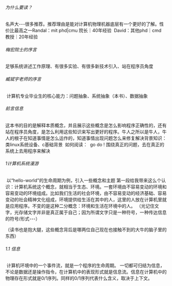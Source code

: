 ###### 为什么要读？

​		名声大---很多推荐。推荐理由是能对计算机物理机器底层有一个更好的了解。性价比最高之一
​		Randal：mit phd|cmu 院长｜40年经验
​		David：其他phd｜cmd 教授｜20年经验

###### 梅宏院士的序言		

​		足够系统讲述工作原理、有很多实验、有很多新技术引入、站在程序员角度

###### 臧斌宇老师的序言

​		计算机专业毕业生的核心能力：问题抽象、系统抽象（本书）、数据抽象

###### 前言信息

​		这本书的目的是解释本质概念，并且展示这些概念是怎么影响程序正确性的，还有站在程序员角度，是怎么利用这些知识来写出更好的程序。
​		牛人之所以是牛人，牛人的根子在知道事情是怎么运作的，知道事情出现问题怎么来修复解决
​		背景知识：类linux系统设备、c基础背景
​		如何阅读：
​				go do ! 围绕真正的问题，去在真正的系统上去用程序来解决



###### 1计算机系统漫游

​		以“hello-world”的生命周期为例，引入一些概念和主题
​		第一段给我带来这么个认识：计算机系统这个概念，就相当于生态、环境。一套环境由不容易变动的环境和容易变动的环境组成。比如我们生活的社会环境，由不容易变动的经济基础、容易变动的社会精神文化组成，环境提供给生活在其中的人，这里的人放在计算机里就是应用程序。不变的是这种二分概念：环境和生活在环境中的人。
（光记住文字，光存储文字并非是真正属于自己；因为所谓文字只是一种符号，一种传达信息的符号/形式---）

（读书也是抱大腿，这些概念背后是哪两位自己现在也接触不到的大牛的脑子里的东西）

###### 1.1 信息

​		计算机环境中的一个事件流，就是一个程序的生命周期。
​		一切都可归结为信息，不论是数据还是操作指令，在计算机中的表现形式就是信息流。信息在计算机中的物理存在形式就是0/1序列。同样的0/1序列代表什么含义，取决于上下文。

